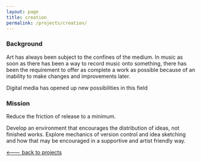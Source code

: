 ```yaml
---
layout: page
title: creation
permalink: /projects/creation/
---
```


### Background

Art has always been subject to the confines of the medium. In music as soon as there has been a way to record music onto something, there has been the requirement to offer as complete a work as possible because of an inability to make changes and improvements later.

Digital media has opened up new possibilities in this field

### Mission

Reduce the friction of release to a minimum.

Develop an environment that encourages the distribution of ideas, not finished works. Explore mechanics of version control and idea sketching and how that may be encouraged in a supportive and artist friendly way.

[<--- back to projects](/projects/)
